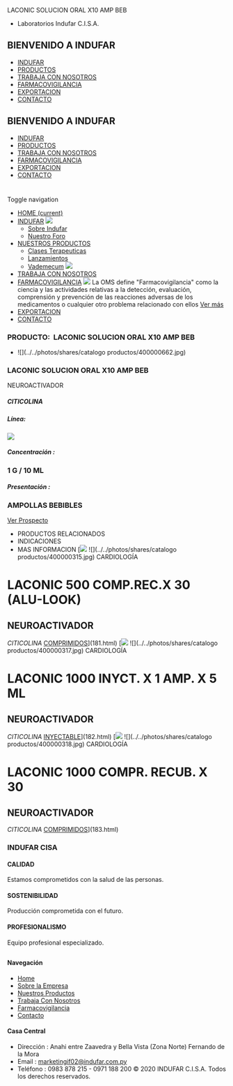 LACONIC SOLUCION ORAL X10 AMP BEB
- Laboratorios Indufar C.I.S.A.
## BIENVENIDO A INDUFAR
* [INDUFAR](364.html#)
* [PRODUCTOS](364.html#)
* [TRABAJA CON NOSOTROS](364.html#)
* [FARMACOVIGILANCIA](364.html#)
* [EXPORTACION](364.html#)
* [CONTACTO](364.html#)
## BIENVENIDO A INDUFAR
* [INDUFAR](../../index.html)
* [PRODUCTOS](../../productos.html)
* [TRABAJA CON NOSOTROS](../../trabaja_con_nosotros.html)
* [FARMACOVIGILANCIA](../../farmacovigilancia.html)
* [EXPORTACION](../../exportacion.html)
* [CONTACTO](../../contacto.html)
# 
Toggle navigation
* [HOME (current)](../../index.html)
* [INDUFAR](364.html#) 
  [![ ](../../photos/shares/Sistema/Menu/indufar_menul.jpg)](../../institucional.html)
  - [Sobre Indufar](../../institucional.html)
  - [Nuestro Foro](../../blog.html)
* [NUESTROS PRODUCTOS](364.html#) 
  - [Clases Terapeuticas](../clases_terapeuticas.html)
  - [Lanzamientos](../lanzamientos.html)
  - [Vademecum](../../productos.html)
  [![ ](../../photos/shares/Sistema/Menu/productos.png)](../../productos.html)
* [TRABAJA CON NOSOTROS](../../trabaja_con_nosotros.html)
* [FARMACOVIGILANCIA](364.html#) 
  [![ ](../../photos/shares/Sistema/Menu/TUBOS.png)](../../farmacovigilancia.html)
  La OMS define "Farmacovigilancia" como la ciencia y las actividades relativas a la detección, evaluación, comprensión y prevención de las reacciones adversas de los medicamentos o cualquier otro problema relacionado con ellos
  [Ver más](../../farmacovigilancia.html)
* [EXPORTACION](../../exportacion.html)
* [CONTACTO](../../contacto.html)
### PRODUCTO:  LACONIC SOLUCION ORAL X10 AMP BEB
* ![](../../photos/shares/catalogo productos/400000662.jpg)
### **LACONIC SOLUCION ORAL X10 AMP BEB**
NEUROACTIVADOR
##### **CITICOLINA**
##### **Línea:**
[![](../../photos/shares/Laboratorios/lab_cardio.png)](../linea/5.html)
##### **Concentración :**
### 1 G / 10 ML
##### **Presentación :**
### AMPOLLAS BEBIBLES
[Ver Prospecto](../../files/shares/prospectos/400000662.pdf)
* PRODUCTOS RELACIONADOS
* INDICACIONES
* MAS INFORMACION
[![](../../photos/shares/Laboratorios/lab_cardio.png)
![](../../photos/shares/catalogo productos/400000315.jpg)
CARDIOLOGÍA
# LACONIC 500 COMP.REC.X 30 (ALU-LOOK)
## NEUROACTIVADOR
*CITICOLINA*
[COMPRIMIDOS](364.html#)](181.html)
[![](../../photos/shares/Laboratorios/lab_cardio.png)
![](../../photos/shares/catalogo productos/400000317.jpg)
CARDIOLOGÍA
# LACONIC 1000 INYCT. X 1 AMP. X 5 ML
## NEUROACTIVADOR
*CITICOLINA*
[INYECTABLE](364.html#)](182.html)
[![](../../photos/shares/Laboratorios/lab_cardio.png)
![](../../photos/shares/catalogo productos/400000318.jpg)
CARDIOLOGÍA
# LACONIC 1000 COMPR. RECUB. X 30
## NEUROACTIVADOR
*CITICOLINA*
[COMPRIMIDOS](364.html#)](183.html)
### INDUFAR CISA
#### CALIDAD
Estamos comprometidos con la salud de las personas.
#### SOSTENIBILIDAD
Producción comprometida con el futuro.
#### PROFESIONALISMO
Equipo profesional especializado.
## 
#### Navegación
* [Home](../../index.html)
* [Sobre la Empresa](../../institucional.html)
* [Nuestros Productos](../../productos.html)
* [Trabaja Con Nosotros](../../trabaja_con_nosotros.html)
* [Farmacovigilancia](../../farmacovigilancia.html)
* [Contacto](../../contacto.html)
#### Casa Central
* Dirección : Anahi entre Zaavedra y Bella Vista (Zona Norte) Fernando de la Mora
* Email : [marketingif02@indufar.com.py](mailto:marketingif02@indufar.com.py)
* Teléfono : 0983 878 215 - 0971 188 200
© 2020 INDUFAR C.I.S.A. Todos los derechos reservados.